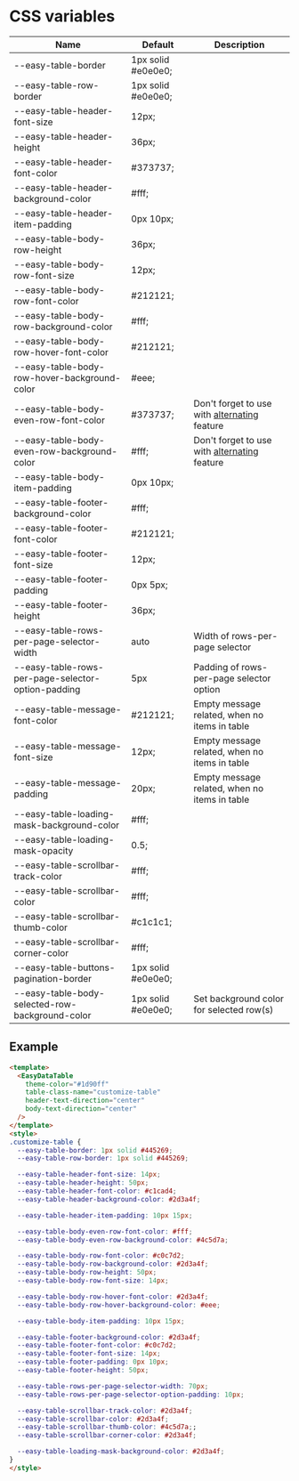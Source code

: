 # CSS variables

| Name                                               | Default            | Description                                                                                                                  |
|----------------------------------------------------|--------------------|------------------------------------------------------------------------------------------------------------------------------|
| --easy-table-border                                | 1px solid #e0e0e0; |                                                                                                                              |
| --easy-table-row-border                            | 1px solid #e0e0e0; |                                                                                                                              |
| --easy-table-header-font-size                      | 12px;              |                                                                                                                              |
| --easy-table-header-height                         | 36px;              |                                                                                                                              |
| --easy-table-header-font-color                     | #373737;           |                                                                                                                              |
| --easy-table-header-background-color               | #fff;              |                                                                                                                              |
| --easy-table-header-item-padding                   | 0px 10px;          |                                                                                                                              |
| --easy-table-body-row-height                       | 36px;              |                                                                                                                              |
| --easy-table-body-row-font-size                    | 12px;              |                                                                                                                              |
| --easy-table-body-row-font-color                   | #212121;           |                                                                                                                              |
| --easy-table-body-row-background-color             | #fff;              |                                                                                                                              |
| --easy-table-body-row-hover-font-color             | #212121;           |                                                                                                                              |
| --easy-table-body-row-hover-background-color       | #eee;              |                                                                                                                              |
| --easy-table-body-even-row-font-color              | #373737;           | Don't forget to use with [alternating](https://hc200ok.github.io/vue3-easy-data-table-doc/features/alternating.html) feature |
| --easy-table-body-even-row-background-color        | #fff;              | Don't forget to use with [alternating](https://hc200ok.github.io/vue3-easy-data-table-doc/features/alternating.html) feature |
| --easy-table-body-item-padding                     | 0px 10px;          |                                                                                                                              |
| --easy-table-footer-background-color               | #fff;              |                                                                                                                              |
| --easy-table-footer-font-color                     | #212121;           |                                                                                                                              |
| --easy-table-footer-font-size                      | 12px;              |                                                                                                                              |
| --easy-table-footer-padding                        | 0px 5px;           |                                                                                                                              |
| --easy-table-footer-height                         | 36px;              |                                                                                                                              |
| --easy-table-rows-per-page-selector-width          | auto               | Width of rows-per-page selector                                                                                              |
| --easy-table-rows-per-page-selector-option-padding | 5px                | Padding of rows-per-page selector option                                                                                     |
| --easy-table-message-font-color                    | #212121;           | Empty message related, when no items in table                                                                                |
| --easy-table-message-font-size                     | 12px;              | Empty message related, when no items in table                                                                                |
| --easy-table-message-padding                       | 20px;              | Empty message related, when no items in table                                                                                |
| --easy-table-loading-mask-background-color         | #fff;              |                                                                                                                              |
| --easy-table-loading-mask-opacity                  | 0.5;               |                                                                                                                              |
| --easy-table-scrollbar-track-color                 | #fff;              |                                                                                                                              |
| --easy-table-scrollbar-color                       | #fff;              |                                                                                                                              |
| --easy-table-scrollbar-thumb-color                 | #c1c1c1;           |                                                                                                                              |
| --easy-table-scrollbar-corner-color                | #fff;              |                                                                                                                              |
| --easy-table-buttons-pagination-border             | 1px solid #e0e0e0; |                                                                                                                              |
| --easy-table-body-selected-row-background-color    | 1px solid #e0e0e0; | Set background color for selected row(s)                                                                                     |


## Example

```html
<template>
  <EasyDataTable
    theme-color="#1d90ff"
    table-class-name="customize-table"
    header-text-direction="center"
    body-text-direction="center"
  />
</template>
<style>
.customize-table {
  --easy-table-border: 1px solid #445269;
  --easy-table-row-border: 1px solid #445269;

  --easy-table-header-font-size: 14px;
  --easy-table-header-height: 50px;
  --easy-table-header-font-color: #c1cad4;
  --easy-table-header-background-color: #2d3a4f;

  --easy-table-header-item-padding: 10px 15px;

  --easy-table-body-even-row-font-color: #fff;
  --easy-table-body-even-row-background-color: #4c5d7a;

  --easy-table-body-row-font-color: #c0c7d2;
  --easy-table-body-row-background-color: #2d3a4f;
  --easy-table-body-row-height: 50px;
  --easy-table-body-row-font-size: 14px;

  --easy-table-body-row-hover-font-color: #2d3a4f;
  --easy-table-body-row-hover-background-color: #eee;

  --easy-table-body-item-padding: 10px 15px;

  --easy-table-footer-background-color: #2d3a4f;
  --easy-table-footer-font-color: #c0c7d2;
  --easy-table-footer-font-size: 14px;
  --easy-table-footer-padding: 0px 10px;
  --easy-table-footer-height: 50px;

  --easy-table-rows-per-page-selector-width: 70px;
  --easy-table-rows-per-page-selector-option-padding: 10px;

  --easy-table-scrollbar-track-color: #2d3a4f;
  --easy-table-scrollbar-color: #2d3a4f;
  --easy-table-scrollbar-thumb-color: #4c5d7a;;
  --easy-table-scrollbar-corner-color: #2d3a4f;

  --easy-table-loading-mask-background-color: #2d3a4f;
}
</style>
```
